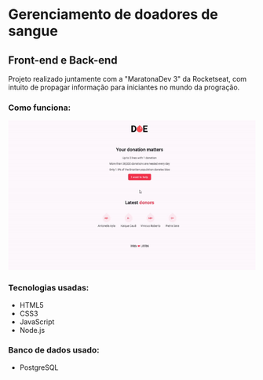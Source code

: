 # Gerenciamento de doadores de sangue
## Front-end e Back-end

Projeto realizado juntamente com a "MaratonaDev 3" da Rocketseat, com intuito de propagar informação para iniciantes no mundo da progração.

### Como funciona:
![Funcionalidade](https://github.com/oscarel/blood-donors-management/blob/master/assets/img/ezgif.com-video-to-gif.gif)

### Tecnologias usadas:
* HTML5
* CSS3
* JavaScript
* Node.js

### Banco de dados usado:
* PostgreSQL

